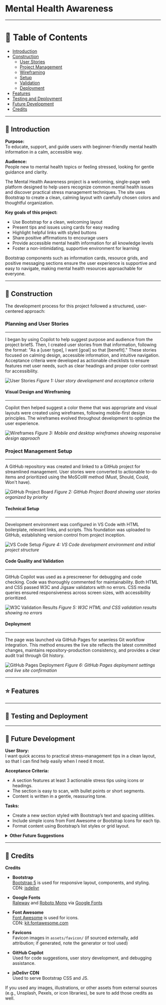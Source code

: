 # Mental Health Awareness

---

# 📑 Table of Contents

- [Introduction](#introduction)
- [Construction](#construction)
  - [User Stories](#planning-and-user-stories)
  - [Project Management](#project-management-setup)
  - [Wireframing](#visual-design-and-wireframing)
  - [Setup](#technical-setup)
  - [Validation](#code-quality-and-validation)
  - [Deployment](#deployment)
- [Features](#features)
- [Testing and Deployment](#testing)
- [Future Development](#future-development)
- [Credits](#credits)

---

## 🌟 Introduction

**Purpose:**  
To educate, support, and guide users with beginner-friendly mental health information in a calm, accessible way.

**Audience:**  
People new to mental health topics or feeling stressed, looking for gentle guidance and clarity.

The Mental Health Awareness project is a welcoming, single-page web platform designed to help users recognize common mental health issues and discover practical stress management techniques. The site uses Bootstrap to create a clean, calming layout with carefully chosen colors and thoughtful organization.

**Key goals of this project:**
- Use Bootstrap for a clean, welcoming layout
- Present tips and issues using cards for easy reading
- Highlight helpful links with styled buttons
- Share positive affirmations to encourage users
- Provide accessible mental health information for all knowledge levels
- Foster a non-intimidating, supportive environment for learning

Bootstrap components such as information cards, resource grids, and positive messaging sections ensure the user experience is supportive and easy to navigate, making mental health resources approachable for everyone.

---

## 🔨 Construction

The development process for this project followed a structured, user-centered approach:

### Planning and User Stories
---
I began by using Copilot to help suggest purpose and audience from the project briefS. Then, I created user stories from that information, following the format: "As a [user type], I want [goal] so that [benefit]." These stories focused on calming design, accessible information, and intuitive navigation. Acceptance criteria were developed as actionable checklists to ensure features met user needs, such as clear headings and proper color contrast for accessibility.

![User Stories](assets/images-readme/user-stories.png)
*Figure 1: User story development and acceptance criteria*

#### Visual Design and Wireframing
---
Copilot then helped suggest a color theme that was appropriate and visual layouts were created using wireframes, following mobile-first design principles. The wireframes evolved throughout development to optimize the user experience.

![Wireframes](assets/images-readme/wireframes.png)
*Figure 3: Mobile and desktop wireframes showing responsive design approach*


### Project Management Setup
---
A GitHub repository was created and linked to a GitHub project for streamlined management. User stories were converted to actionable to-do items and prioritized using the MoSCoW method (Must, Should, Could, Won't have).

![GitHub Project Board](assets/images-readme/project-board.png)
*Figure 2: GitHub Project Board showing user stories organized by priority*

#### Technical Setup
---
Development environment was configured in VS Code with HTML boilerplate, relevant links, and scripts. This foundation was uploaded to GitHub, establishing version control from project inception.

![VS Code Setup](assets/images-readme/vscode-setup.png)
*Figure 4: VS Code development environment and initial project structure*

#### Code Quality and Validation
---
GitHub Copilot was used as a prescreener for debugging and code checking. Code was thoroughly commented for maintainability. Both HTML and CSS passed W3C and Jigsaw validators with no errors. CSS media queries ensured responsiveness across screen sizes, with accessibility prioritized.

![W3C Validation Results](assets/images-readme/validation.png)
*Figure 5: W3C HTML and CSS validation results showing no errors*

#### Deployment
---
The page was launched via GitHub Pages for seamless Git workflow integration. This method ensures the live site reflects the latest committed changes, maintains repository-production consistency, and provides a clear audit trail through Git history.

![GitHub Pages Deployment](assets/images-readme/github-pages.png)
*Figure 6: GitHub Pages deployment settings and live site confirmation*

---

## ⭐ Features

---

## 🧪 Testing and Deployment

---


## 🚀 Future Development

**User Story:**  
I want quick access to practical stress-management tips in a clean layout, so that I can find help easily when I need it most.

**Acceptance Criteria:**
- A section features at least 3 actionable stress tips using icons or headings.
- The section is easy to scan, with bullet points or short segments.
- Content is written in a gentle, reassuring tone.

**Tasks:**
- Create a new section styled with Bootstrap’s text and spacing utilities.
- Include simple icons from Font Awesome or Bootstrap Icons for each tip.
- Format content using Bootstrap’s list styles or grid layout.


<details>
<summary><strong>Other Future Suggestions</strong></summary>

- Add a positive affirmations carousel with uplifting quotes.
- Integrate a resource finder for local or online mental health support.
- Implement a dark mode toggle for improved accessibility.

</details>

---

## 🙏 Credits

**Credits**

- **Bootstrap**  
  [Bootstrap 5](https://getbootstrap.com/) is used for responsive layout, components, and styling.  
  CDN: [jsdelivr](https://www.jsdelivr.com/)

- **Google Fonts**  
  [Raleway](https://fonts.google.com/specimen/Raleway) and [Roboto Mono](https://fonts.google.com/specimen/Roboto+Mono) via [Google Fonts](https://fonts.google.com/)

- **Font Awesome**  
  [Font Awesome](https://fontawesome.com/) is used for icons.  
  CDN: [kit.fontawesome.com](https://kit.fontawesome.com/)

- **Favicons**  
  Favicon images in `assets/favicon/` (if sourced externally, add attribution; if generated, note the generator or tool used)

- **GitHub Copilot**  
  Used for code suggestions, user story development, and debugging assistance.

- **jsDelivr CDN**  
  Used to serve Bootstrap CSS and JS.

If you used any images, illustrations, or other assets from external sources (e.g., Unsplash, Pexels, or icon libraries), be sure to add those credits as well.